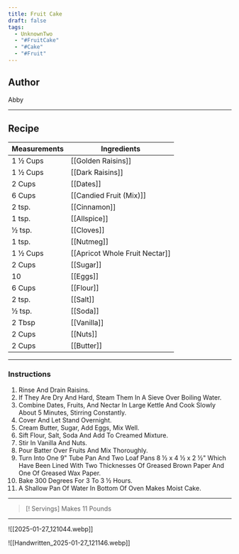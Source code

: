 ```yaml
---
title: Fruit Cake
draft: false
tags:
  - UnknownTwo
  - "#FruitCake"
  - "#Cake"
  - "#Fruit"
---
```

## Author
Abby
___
## Recipe

| Measurements | Ingredients               |
| :----------- | ------------------------- |
| 1 ½ Cups             | [[Golden Raisins]]                      |
| 1 ½ Cups             | [[Dark Raisins]]                        |
| 2 Cups            | [[Dates]]                               |
| 6 Cups            | [[Candied Fruit (Mix)]]                 |
| 2 tsp.              | [[Cinnamon]]                            |
| 1 tsp.              | [[Allspice]]                            |
| ½ tsp.              | [[Cloves]]                              |
| 1 tsp.              | [[Nutmeg]]                              |
| 1 ½ Cups          | [[Apricot Whole Fruit Nectar]]          |
| 2 Cups            | [[Sugar]]                               |
| 10                | [[Eggs]]                                |
| 6 Cups            | [[Flour]]                               |
| 2 tsp.            | [[Salt]]                                |
| ½ tsp.              | [[Soda]]                                |
| 2 Tbsp               | [[Vanilla]]                             |
| 2 Cups               | [[Nuts]]                                |
| 2 Cups               | [[Butter]]                              |
___
### Instructions
1. Rinse And Drain Raisins.
2. If They Are Dry And Hard, Steam Them In A Sieve Over Boiling Water.
3. Combine Dates, Fruits, And Nectar In Large Kettle And Cook Slowly About 5 Minutes, Stirring Constantly.
4. Cover And Let Stand Overnight.
5. Cream Butter, Sugar, Add Eggs, Mix Well.
6. Sift Flour, Salt, Soda And Add To Creamed Mixture.
7. Stir In Vanilla And Nuts.
8. Pour Batter Over Fruits And Mix Thoroughly.
9. Turn Into One 9" Tube Pan And Two Loaf Pans 8 ½ x 4 ½ x 2 ½" Which Have Been Lined With Two Thicknesses Of Greased Brown Paper And One Of Greased Wax Paper.
10. Bake 300 Degrees For 3 To 3 ½ Hours.
11. A Shallow Pan Of Water In Bottom Of Oven Makes Moist Cake.
___

>[! Servings]
>Makes 11 Pounds

___
![[2025-01-27_121044.webp]]

![[Handwritten_2025-01-27_121146.webp]]